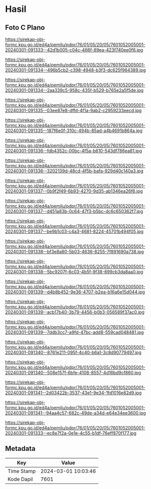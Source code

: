 # Hasil

## Foto C Plano

https://sirekap-obj-formc.kpu.go.id/ed4a/pemilu/pdpr/76/01/05/20/05/7601052005001-20240301-091333--42d1b005-c04c-466f-89ea-423f740ee0f6.jpg

https://sirekap-obj-formc.kpu.go.id/ed4a/pemilu/pdpr/76/01/05/20/05/7601052005001-20240301-091334--496b5cb2-c398-4948-b3f3-dc625f964389.jpg

https://sirekap-obj-formc.kpu.go.id/ed4a/pemilu/pdpr/76/01/05/20/05/7601052005001-20240301-091334--2aa339c5-958c-435f-b529-b765e2a5f5de.jpg

https://sirekap-obj-formc.kpu.go.id/ed4a/pemilu/pdpr/76/01/05/20/05/7601052005001-20240301-091335--03ee87e8-dffd-4f1a-9ab2-c2959233eecd.jpg

https://sirekap-obj-formc.kpu.go.id/ed4a/pemilu/pdpr/76/01/05/20/05/7601052005001-20240301-091335--187f6e0f-310c-494b-85ad-a4b4691b864a.jpg

https://sirekap-obj-formc.kpu.go.id/ed4a/pemilu/pdpr/76/01/05/20/05/7601052005001-20240301-091336--fdb4352c-00bc-4f5a-b610-543df786ea81.jpg

https://sirekap-obj-formc.kpu.go.id/ed4a/pemilu/pdpr/76/01/05/20/05/7601052005001-20240301-091336--3202139d-48cd-4f5b-bafa-929d40c140a3.jpg

https://sirekap-obj-formc.kpu.go.id/ed4a/pemilu/pdpr/76/01/05/20/05/7601052005001-20240301-091337--0b9f2f49-6b93-4270-9d35-ab1346ea26f6.jpg

https://sirekap-obj-formc.kpu.go.id/ed4a/pemilu/pdpr/76/01/05/20/05/7601052005001-20240301-091337--d451a83b-0c64-47f3-b5bc-dc6c650362f7.jpg

https://sirekap-obj-formc.kpu.go.id/ed4a/pemilu/pdpr/76/01/05/20/05/7601052005001-20240301-091337--be9b1c03-c4a3-4681-8224-45701b494f05.jpg

https://sirekap-obj-formc.kpu.go.id/ed4a/pemilu/pdpr/76/01/05/20/05/7601052005001-20240301-091338--bf3e8a80-5b03-4636-8255-7f891690a738.jpg

https://sirekap-obj-formc.kpu.go.id/ed4a/pemilu/pdpr/76/01/05/20/05/7601052005001-20240301-091338--5bc9207f-6c03-4b5f-9f38-699cb3da8aa0.jpg

https://sirekap-obj-formc.kpu.go.id/ed4a/pemilu/pdpr/76/01/05/20/05/7601052005001-20240301-091339--d4b8b452-9e36-4707-b2ea-b16a6e15d044.jpg

https://sirekap-obj-formc.kpu.go.id/ed4a/pemilu/pdpr/76/01/05/20/05/7601052005001-20240301-091339--acb17b40-3b79-4456-b0b3-056589f37ac0.jpg

https://sirekap-obj-formc.kpu.go.id/ed4a/pemilu/pdpr/76/01/05/20/05/7601052005001-20240301-091339--7ddb3cc7-a9fd-47bc-add8-559cad048481.jpg

https://sirekap-obj-formc.kpu.go.id/ed4a/pemilu/pdpr/76/01/05/20/05/7601052005001-20240301-091340--8761e211-095f-4c40-b6a1-3c8d90779497.jpg

https://sirekap-obj-formc.kpu.go.id/ed4a/pemilu/pdpr/76/01/05/20/05/7601052005001-20240301-091340--508e157f-6bfe-4108-8557-4d16bd9cf860.jpg

https://sirekap-obj-formc.kpu.go.id/ed4a/pemilu/pdpr/76/01/05/20/05/7601052005001-20240301-091341--2d03422b-3537-43e1-9e34-1fd1016e82d9.jpg

https://sirekap-obj-formc.kpu.go.id/ed4a/pemilu/pdpr/76/01/05/20/05/7601052005001-20240301-091341--94aa4c57-682c-49de-a34d-e64e34ee3600.jpg

https://sirekap-obj-formc.kpu.go.id/ed4a/pemilu/pdpr/76/01/05/20/05/7601052005001-20240301-091333--ec8e7f2a-0e1e-4c55-b1df-76eff870f177.jpg


## Metadata

| Key        | Value               |
| ---------- | ------------------- |
| Time Stamp | 2024-03-01 10:03:46 |
| Kode Dapil | 7601                |



